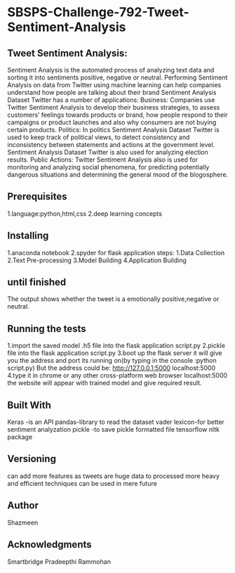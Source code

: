 # SBSPS-Challenge-792-Tweet-Sentiment-Analysis
Tweet Sentiment Analysis:
-------------------------
Sentiment Analysis is the automated process of analyzing text data and sorting it into sentiments positive, negative or neutral.
Performing Sentiment Analysis on data from Twitter using machine learning can help companies understand how people are talking about their brand
Sentiment Analysis Dataset Twitter has a number of applications:
Business: Companies use Twitter Sentiment Analysis to develop their business strategies, to assess customers’ feelings towards products or brand, how people respond to their campaigns or product launches and also why consumers are not buying certain products.
Politics: In politics Sentiment Analysis Dataset Twitter is used to keep track of political views, to detect consistency and inconsistency between statements and actions at the government level. Sentiment Analysis Dataset Twitter is also used for analyzing election results.
Public Actions: Twitter Sentiment Analysis also is used for monitoring and analyzing social phenomena, for predicting potentially dangerous situations and determining the general mood of the blogosphere.


Prerequisites
-------------
1.language:python,html,css
2.deep learning concepts

Installing
----------
1.anaconda notebook
2.spyder for flask application
steps:
1.Data  Collection
2.Text Pre-processing
3.Model Building
4.Application Building


until finished
--------------
The output shows whether the tweet is a emotionally positive,negative or neutral.

Running the tests
-----------------
1.import the saved model .h5 file into the flask application script.py 
2.pickle file into the flask application script.py
3.boot up the flask server it will give you the address and port its running on(by typing in the console :python script.py)
 But the address could be:
 http://127.0.0.1:5000
 localhost:5000
4.type it in chrome or any other cross-platform web browser localhost:5000
  the website will appear with trained model and give required result.

Built With
----------
Keras -is an API 
pandas-library to read the dataset
vader lexicon-for better sentiment analyzation
pickle -to save pickle formatted file
tensorflow
nltk package

Versioning
----------
can add more features as tweets are huge data to processed more heavy and efficient techniques can be used in mere future

Author
-------
Shazmeen

Acknowledgments
---------------
Smartbridge 
Pradeepthi
Rammohan
